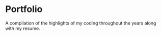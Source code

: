 # Portfolio
A compilation of the highlights of my coding throughout the years along with my resume.
